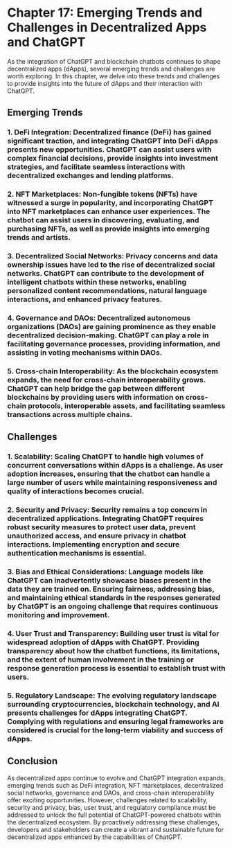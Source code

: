 Chapter 17: Emerging Trends and Challenges in Decentralized Apps and ChatGPT
============================================================================

As the integration of ChatGPT and blockchain chatbots continues to shape decentralized apps (dApps), several emerging trends and challenges are worth exploring. In this chapter, we delve into these trends and challenges to provide insights into the future of dApps and their interaction with ChatGPT.

Emerging Trends
---------------

### 1. **DeFi Integration**: Decentralized finance (DeFi) has gained significant traction, and integrating ChatGPT into DeFi dApps presents new opportunities. ChatGPT can assist users with complex financial decisions, provide insights into investment strategies, and facilitate seamless interactions with decentralized exchanges and lending platforms.

### 2. **NFT Marketplaces**: Non-fungible tokens (NFTs) have witnessed a surge in popularity, and incorporating ChatGPT into NFT marketplaces can enhance user experiences. The chatbot can assist users in discovering, evaluating, and purchasing NFTs, as well as provide insights into emerging trends and artists.

### 3. **Decentralized Social Networks**: Privacy concerns and data ownership issues have led to the rise of decentralized social networks. ChatGPT can contribute to the development of intelligent chatbots within these networks, enabling personalized content recommendations, natural language interactions, and enhanced privacy features.

### 4. **Governance and DAOs**: Decentralized autonomous organizations (DAOs) are gaining prominence as they enable decentralized decision-making. ChatGPT can play a role in facilitating governance processes, providing information, and assisting in voting mechanisms within DAOs.

### 5. **Cross-chain Interoperability**: As the blockchain ecosystem expands, the need for cross-chain interoperability grows. ChatGPT can help bridge the gap between different blockchains by providing users with information on cross-chain protocols, interoperable assets, and facilitating seamless transactions across multiple chains.

Challenges
----------

### 1. **Scalability**: Scaling ChatGPT to handle high volumes of concurrent conversations within dApps is a challenge. As user adoption increases, ensuring that the chatbot can handle a large number of users while maintaining responsiveness and quality of interactions becomes crucial.

### 2. **Security and Privacy**: Security remains a top concern in decentralized applications. Integrating ChatGPT requires robust security measures to protect user data, prevent unauthorized access, and ensure privacy in chatbot interactions. Implementing encryption and secure authentication mechanisms is essential.

### 3. **Bias and Ethical Considerations**: Language models like ChatGPT can inadvertently showcase biases present in the data they are trained on. Ensuring fairness, addressing bias, and maintaining ethical standards in the responses generated by ChatGPT is an ongoing challenge that requires continuous monitoring and improvement.

### 4. **User Trust and Transparency**: Building user trust is vital for widespread adoption of dApps with ChatGPT. Providing transparency about how the chatbot functions, its limitations, and the extent of human involvement in the training or response generation process is essential to establish trust with users.

### 5. **Regulatory Landscape**: The evolving regulatory landscape surrounding cryptocurrencies, blockchain technology, and AI presents challenges for dApps integrating ChatGPT. Complying with regulations and ensuring legal frameworks are considered is crucial for the long-term viability and success of dApps.

Conclusion
----------

As decentralized apps continue to evolve and ChatGPT integration expands, emerging trends such as DeFi integration, NFT marketplaces, decentralized social networks, governance and DAOs, and cross-chain interoperability offer exciting opportunities. However, challenges related to scalability, security and privacy, bias, user trust, and regulatory compliance must be addressed to unlock the full potential of ChatGPT-powered chatbots within the decentralized ecosystem. By proactively addressing these challenges, developers and stakeholders can create a vibrant and sustainable future for decentralized apps enhanced by the capabilities of ChatGPT.
